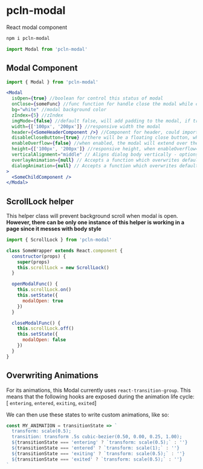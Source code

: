 # pcln-modal

React modal component

```sh
npm i pcln-modal
```

```jsx
import Modal from 'pcln-modal'
```

## Modal Component

```jsx
import { Modal } from 'pcln-modal'

<Modal
  isOpen={true} //boolean for control this status of modal
  onClose={someFunc} //func function for handle close the modal while click on the overlay
  bg="white" //modal background color
  zIndex={5} //zIndex
  imgMode={false} //default false, will add padding to the modal, if true, then there will be no padding
  width={['100px', '200px']} //responsive width the modal
  header={<SomeHeaderComponent />} //Component for header, could import predefined ones too
  disableCloseButton={true} //there will be a floating close button, when enabledOverflow = true, it's there by default
  enableOverflow={false} //when enabled, the modal will extend over the screen based on content, otherwise it will follow height
  height={['100px', '200px']} //responsive height, when enableOverflow={true}, it's not in use
  verticalAlignment="middle" // Aligns dialog body vertically - options = ['middle', 'top', 'bottom']
  overlayAnimation={null} // Accepts a function which overwrites default animation
  dialogAnimation={null} // Accepts a function which overwrites default animation
>
  <SomeChildComponent />
</Modal>
```

## ScrollLock helper

This helper class will prevent background scroll when modal is open. **However, there can be only one instance of this helper is working in a page since it messes with body style**

```javascript
import { ScrollLock } from 'pcln-modal'

class SomeWrapper extends React.component {
  constructor(props) {
    super(props)
    this.scrollLock = new ScrollLock()
  }

  openModalFunc() {
    this.scrollLock.on()
    this.setState({
      modalOpen: true
    })
  }

  closeModalFunc() {
    this.scrollLock.off()
    this.setState({
      modalOpen: false
    })
  }
}
```

## Overwriting Animations

For its animations, this Modal currently uses `react-transition-group`. This means that the following hooks are exposed during the animation life cycle: [ `entering`, `entered`, `exiting`, `exited`]

We can then use these states to write custom animations, like so:

```javascript
const MY_ANIMATION = transitionState => `
  transform: scale(0.5);
  transition: transform .5s cubic-bezier(0.50, 0.00, 0.25, 1.00);
  ${transitionState === 'entering' ? `transform: scale(0.5);` : ''}
  ${transitionState === 'entered' ? `transform: scale(1);` : ''}
  ${transitionState === 'exiting' ? `transform: scale(0.5);` : ''}
  ${transitionState === 'exited' ? `transform: scale(0.5);` : ''}
`
```
